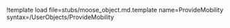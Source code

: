 !template load file=stubs/moose_object.md.template name=ProvideMobility syntax=/UserObjects/ProvideMobility